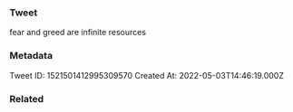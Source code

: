 ### Tweet
fear and greed are infinite resources

### Metadata
Tweet ID: 1521501412995309570
Created At: 2022-05-03T14:46:19.000Z

### Related

